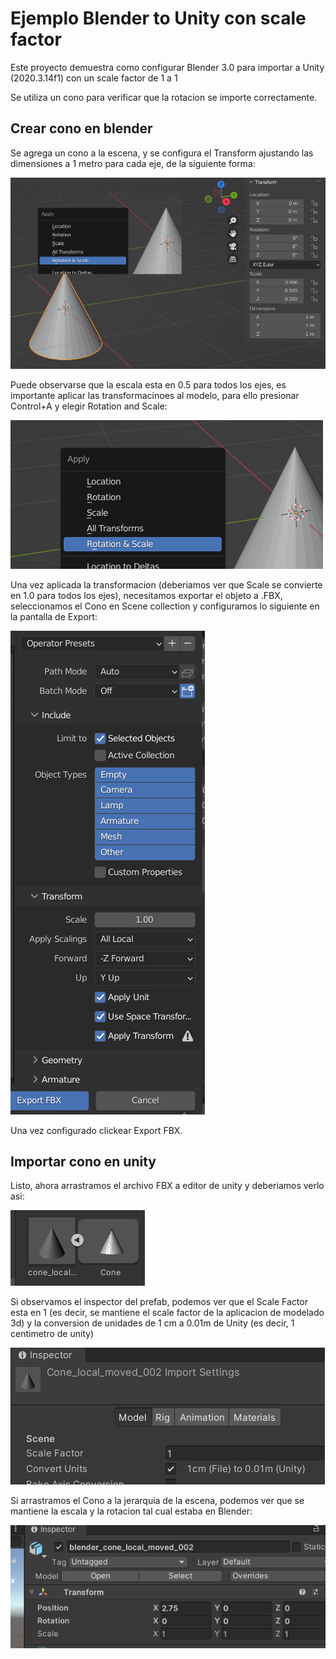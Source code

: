 # Ejemplo Blender to Unity con scale factor

Este proyecto demuestra como configurar Blender 3.0 para importar a Unity (2020.3.14f1) con un scale factor de 1 a 1

Se utiliza un cono para verificar que la rotacion se importe correctamente.

## Crear cono en blender

Se agrega un cono a la escena, y se configura el Transform ajustando las dimensiones a 1 metro para cada eje, de la siguiente forma:

![Dimensiones del cono](./Documentation/cono_01.png)

Puede observarse que la escala esta en 0.5 para todos los ejes, es importante aplicar las transformacinoes al modelo, para ello presionar Control+A y elegir Rotation and Scale:

![Aplicar transformacion](./Documentation/cono_02.png)

Una vez aplicada la transformacion (deberiamos ver que Scale se convierte en 1.0 para todos los ejes), necesitamos exportar el objeto a .FBX, seleccionamos el Cono en Scene collection y configuramos lo siguiente en la pantalla de Export:

![Configuracion para exportar](./Documentation/cono_export.png)

Una vez configurado clickear Export FBX.

## Importar cono en unity
Listo, ahora arrastramos el archivo FBX a editor de unity y deberiamos verlo asi:

![Cono en editor de unity](./Documentation/cono_en_unity.png)

Si observamos el inspector del prefab, podemos ver que el Scale Factor esta en 1 (es decir, se mantiene el scale factor de la aplicacion de modelado 3d) y la conversion de unidades de 1 cm a 0.01m de Unity (es decir, 1 centimetro de unity)

![Inspector del cono](./Documentation/cono_inspector.png)

Si arrastramos el Cono a la jerarquia de la escena, podemos ver que se mantiene la escala y la rotacion tal cual estaba en Blender:

![Instancia de Cono](./Documentation/cono_instanciado.png)